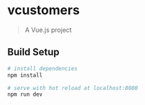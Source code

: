 # vcustomers

> A Vue.js project

## Build Setup

``` bash
# install dependencies
npm install

# serve with hot reload at localhost:8080
npm run dev
